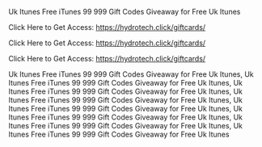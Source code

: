 Uk Itunes Free iTunes 99 999 Gift Codes Giveaway for Free Uk Itunes

Click Here to Get Access: https://hydrotech.click/giftcards/

Click Here to Get Access: https://hydrotech.click/giftcards/

Click Here to Get Access: https://hydrotech.click/giftcards/

Uk Itunes Free iTunes 99 999 Gift Codes Giveaway for Free Uk Itunes, Uk Itunes Free iTunes 99 999 Gift Codes Giveaway for Free Uk Itunes, Uk Itunes Free iTunes 99 999 Gift Codes Giveaway for Free Uk Itunes, Uk Itunes Free iTunes 99 999 Gift Codes Giveaway for Free Uk Itunes, Uk Itunes Free iTunes 99 999 Gift Codes Giveaway for Free Uk Itunes, Uk Itunes Free iTunes 99 999 Gift Codes Giveaway for Free Uk Itunes, Uk Itunes Free iTunes 99 999 Gift Codes Giveaway for Free Uk Itunes, Uk Itunes Free iTunes 99 999 Gift Codes Giveaway for Free Uk Itunes

